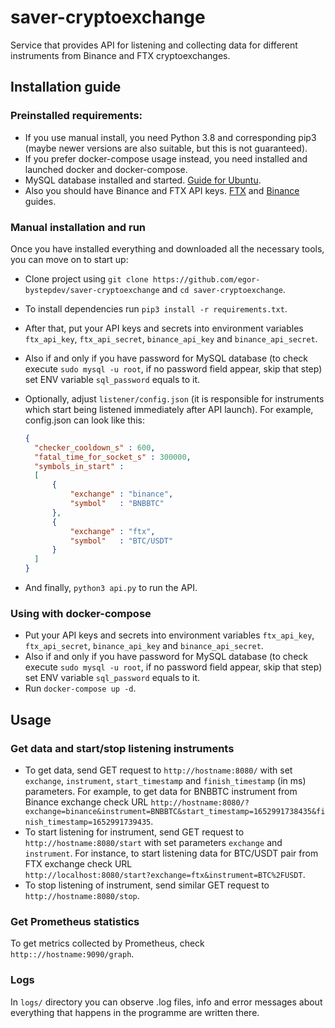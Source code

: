 # saver-cryptoexchange
Service that provides API for listening and collecting data for different instruments from Binance and FTX cryptoexchanges.

## Installation guide
  ### Preinstalled requirements:
  - If you use manual install, you need Python 3.8 and corresponding pip3 (maybe newer versions are also suitable, but this is not guaranteed).
  - If you prefer docker-compose usage instead, you need installed and launched docker and docker-compose.
  - MySQL database installed and started. [Guide for Ubuntu](https://phoenixnap.com/kb/install-mysql-ubuntu-20-04).
  - Also you should have Binance and FTX API keys. [FTX](https://goodcrypto.app/how-to-configure-ftx-api-keys-and-add-them-to-good-crypto/) and [Binance](https://coinmatics.zendesk.com/hc/en-us/articles/360015574417-How-to-create-an-API-key-on-Binance) guides.
  ### Manual installation and run
  Once you have installed everything and downloaded all the necessary tools, you can move on to start up:
  - Clone project using `git clone https://github.com/egor-bystepdev/saver-cryptoexchange` and `cd saver-cryptoexchange`.
  - To install dependencies run `pip3 install -r requirements.txt`.
  - After that, put your API keys and secrets into environment variables `ftx_api_key`, `ftx_api_secret`, `binance_api_key` and `binance_api_secret`.
  - Also if and only if you have password for MySQL database (to check execute `sudo mysql -u root`, if no password field appear, skip that step) set ENV variable `sql_password` equals to it.
  - Optionally, adjust `listener/config.json` (it is responsible for instruments which start being listened immediately after API launch). For example, config.json can look like this:
    ```json
    {
      "checker_cooldown_s" : 600,
      "fatal_time_for_socket_s" : 300000,
      "symbols_in_start" : 
      [
          {
              "exchange" : "binance",
              "symbol"   : "BNBBTC"
          },
          {
              "exchange" : "ftx",
              "symbol"   : "BTC/USDT"
          }
      ]
    }
    ```

  - And finally, `python3 api.py` to run the API.
  ### Using with docker-compose
  - Put your API keys and secrets into environment variables `ftx_api_key`, `ftx_api_secret`, `binance_api_key` and `binance_api_secret`.
  - Also if and only if you have password for MySQL database (to check execute `sudo mysql -u root`, if no password field appear, skip that step) set ENV variable `sql_password` equals to it.
  - Run `docker-compose up -d`.

## Usage
  ### Get data and start/stop listening instruments
  - To get data, send GET request to `http://hostname:8080/` with set `exchange`, `instrument`, `start_timestamp` and `finish_timestamp` (in ms) parameters. For example, to get data for BNBBTC instrument from Binance exchange check URL `http://hostname:8080/?exchange=binance&instrument=BNBBTC&start_timestamp=1652991738435&finish_timestamp=1652991739435`.
  - To start listening for instrument, send GET request to `http://hostname:8080/start` with set parameters `exchange` and `instrument`. For instance, to start listening data for BTC/USDT pair from FTX exchange check URL<br/> `http://localhost:8080/start?exchange=ftx&instrument=BTC%2FUSDT`.
  - To stop listening of instrument, send similar GET request to `http://hostname:8080/stop`.
  ### Get Prometheus statistics
  To get metrics collected by Prometheus, check `http:://hostname:9090/graph`.
  ### Logs
  In `logs/` directory you can observe .log files, info and error messages about everything that happens in the programme are written there.
